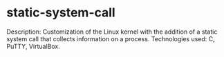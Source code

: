# static-system-call
Description: Customization of the Linux kernel with the addition of a static system call that collects information on a process.
Technologies used: C, PuTTY, VirtualBox.
